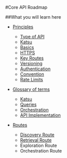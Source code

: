 #Core API Roadmap

##What you will learn here

- [Principles](principles.html)

    - [Type of API](./principles.html#type-api)
    - [Katsu](./principles.html#katsu)
    - [Basics](./principles.html#basics)
    - [HTTPS](./principles.html#https)
    - [Key Routes](./principles.html#routes)
    - [Versioning](./principles.html#versionning)
    - [Authentication](./principles.html#authentication)
    - [Convention](./principles.html#convention)
    - [Rate Limits](./principles.html#rate-limits)
- [Glossary of terms](glossary.html)

    - [Katsu](glossary.html#katsu)
    - [Queries](glossary.html#queries)
    - [Orchestration](glossary.html#orchestration)
    - [API Implementation](glossary.html#implementation)

- [Routes](routes.html)

    - [Discovery Route](routes/discovery.html)
    - [Retrieval Route](routes/retrieve.html)
    - Exploration Route
    - Orchestration Route

